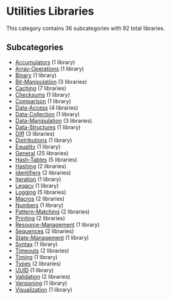 # Utilities Libraries

This category contains 36 subcategories with 92 total libraries.

## Subcategories

- [Accumulators](Accumulators.md) (1 library)
- [Array-Operations](Array-Operations.md) (1 library)
- [Binary](Binary.md) (1 library)
- [Bit-Manipulation](Bit-Manipulation.md) (3 libraries)
- [Caching](Caching.md) (7 libraries)
- [Checksums](Checksums.md) (1 library)
- [Comparison](Comparison.md) (1 library)
- [Data-Access](Data-Access.md) (4 libraries)
- [Data-Collection](Data-Collection.md) (1 library)
- [Data-Manipulation](Data-Manipulation.md) (3 libraries)
- [Data-Structures](Data-Structures.md) (1 library)
- [Diff](Diff.md) (3 libraries)
- [Distributions](Distributions.md) (1 library)
- [Equality](Equality.md) (1 library)
- [General](General.md) (25 libraries)
- [Hash-Tables](Hash-Tables.md) (5 libraries)
- [Hashing](Hashing.md) (2 libraries)
- [Identifiers](Identifiers.md) (2 libraries)
- [Iteration](Iteration.md) (1 library)
- [Legacy](Legacy.md) (1 library)
- [Logging](Logging.md) (5 libraries)
- [Macros](Macros.md) (2 libraries)
- [Numbers](Numbers.md) (1 library)
- [Pattern-Matching](Pattern-Matching.md) (2 libraries)
- [Printing](Printing.md) (2 libraries)
- [Resource-Management](Resource-Management.md) (1 library)
- [Sequences](Sequences.md) (2 libraries)
- [State-Management](State-Management.md) (1 library)
- [Syntax](Syntax.md) (1 library)
- [Timeouts](Timeouts.md) (2 libraries)
- [Timing](Timing.md) (1 library)
- [Types](Types.md) (2 libraries)
- [UUID](UUID.md) (1 library)
- [Validation](Validation.md) (2 libraries)
- [Versioning](Versioning.md) (1 library)
- [Visualization](Visualization.md) (1 library)
